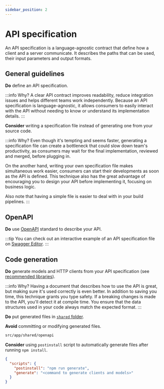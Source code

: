 ```yaml
---
sidebar_position: 2
---
```

# API specification

An API specification is a language-agnostic contract that define how a client and a server communicate.
It describes the paths that can be used, their input parameters and output formats.

## General guidelines

**Do** define an API specification.

:::info Why?
A clear API contract improves readability, reduce integration issues and helps different teams work independently.
Because an API specification is language-agnostic, it allows consumers to easily interact with the API without needing to know or understand its implementation details.
:::

**Consider** writing a specification file instead of generating one from your source code.

:::info Why?
Even though it's tempting and seems faster, generating a specification file can create a bottleneck that could slow down team's productivity, as consumers may wait for the final implementation, reviewed and merged, before plugging in.

On the another hand, writing your own specification file makes simultaneous work easier, consumers can start their developments as soon as the API is defined.
This technique also has the great advantage of encouraging you to design your API before implementing it, focusing on business logic.

Also note that having a simple file is easier to deal with in your build pipelines.
:::

## OpenAPI

**Do** use [OpenAPI](https://www.openapis.org/) standard to describe your API.

:::tip
You can check out an interactive example of an API specification file on [Swagger Editor](https://editor.swagger.io/).
:::

## Code generation

**Do** generate models and HTTP clients from your API specification (see [recommended libraries](../external-libraries.md#openapi-code-generation)).

:::info Why?
Having a document that describes how to use the API is great, but making sure it's used correctly is even better.
In addition to saving you time, this technique grants you type safety. If a breaking changes is made to the API, you'll detect it at compile time.
You ensure that the data structures used in your code always match the expected format.
:::

**Do** put generated files in [`shared` folder](../general//folder-structure.md#shared-folder).

**Avoid** committing or modifying generated files.

```txt title="✅ .gitignore"
src/app/shared/openapi
```

**Consider** using `postinstall` script to automatically generate files after running `npm install`.

```json title="✅ package.json"
{
  "scripts": {
    "postinstall": "npm run generate",
    "generate": "<command to generate clients and models>"
  }
}
```
